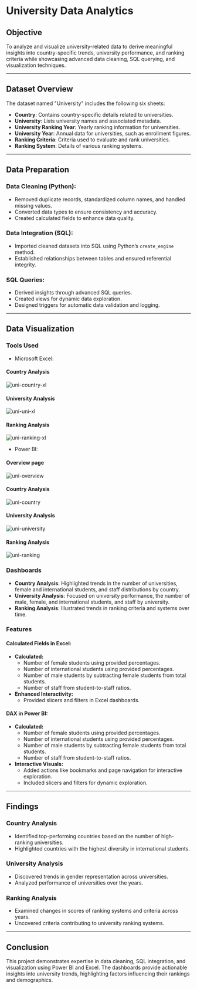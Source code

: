 # University Data Analytics

## Objective
To analyze and visualize university-related data to derive meaningful insights into country-specific trends, university performance, and ranking criteria while showcasing advanced data cleaning, SQL querying, and visualization techniques.

---

## Dataset Overview
The dataset named "University" includes the following six sheets:
- **Country**: Contains country-specific details related to universities.
- **University**: Lists university names and associated metadata.
- **University Ranking Year**: Yearly ranking information for universities.
- **University Year**: Annual data for universities, such as enrollment figures.
- **Ranking Criteria**: Criteria used to evaluate and rank universities.
- **Ranking System**: Details of various ranking systems.

---

## Data Preparation

### Data Cleaning (Python):
- Removed duplicate records, standardized column names, and handled missing values.
- Converted data types to ensure consistency and accuracy.
- Created calculated fields to enhance data quality.

### Data Integration (SQL):
- Imported cleaned datasets into SQL using Python’s `create_engine` method.
- Established relationships between tables and ensured referential integrity.

### SQL Queries:
- Derived insights through advanced SQL queries.
- Created views for dynamic data exploration.
- Designed triggers for automatic data validation and logging.

---

## Data Visualization

### Tools Used
- Microsoft Excel:
#### Country Analysis 
![uni-country-xl](https://github.com/user-attachments/assets/abd7b22d-8d05-40af-9829-79ebf8ea7751)
#### University Analysis
![uni-uni-xl](https://github.com/user-attachments/assets/799ed9f3-cd32-4a90-a7e1-48f5df4505d2)
#### Ranking Analysis
![uni-ranking-xl](https://github.com/user-attachments/assets/c0816319-525c-4c0c-8978-c947028641fa)

- Power BI:
#### Overview page
![uni-overview](https://github.com/user-attachments/assets/0b201e47-16d9-4b12-982b-3c2dde16bb68)
#### Country Analysis 
![uni-country](https://github.com/user-attachments/assets/3540b846-0ddb-4211-ac7e-2c4f97e7b72a)
#### University Analysis
![uni-university](https://github.com/user-attachments/assets/39ff1ffe-2ecb-49cd-90c0-ac0fa0e98264)
#### Ranking Analysis
![uni-ranking](https://github.com/user-attachments/assets/b8f51695-f7ef-4f54-b9ce-a66c72c1c6c6)

### Dashboards
- **Country Analysis**: Highlighted trends in the number of universities, female and international students, and staff distributions by country.
- **University Analysis**: Focused on university performance, the number of male, female, and international students, and staff by university.
- **Ranking Analysis**: Illustrated trends in ranking criteria and systems over time.

### Features
#### Calculated Fields in Excel:
- **Calculated:**
  - Number of female students using provided percentages.
  - Number of international students using provided percentages.
  - Number of male students by subtracting female students from total students.
  - Number of staff from student-to-staff ratios.
- **Enhanced Interactivity:**
  - Provided slicers and filters in Excel dashboards.

#### DAX in Power BI:
- **Calculated:**
  - Number of female students using provided percentages.
  - Number of international students using provided percentages.
  - Number of male students by subtracting female students from total students.
  - Number of staff from student-to-staff ratios.
- **Interactive Visuals:**
  - Added actions like bookmarks and page navigation for interactive exploration.
  - Included slicers and filters for dynamic exploration.

---

## Findings

### Country Analysis
- Identified top-performing countries based on the number of high-ranking universities.
- Highlighted countries with the highest diversity in international students.

### University Analysis
- Discovered trends in gender representation across universities.
- Analyzed performance of universities over the years.

### Ranking Analysis
- Examined changes in scores of ranking systems and criteria across years.
- Uncovered criteria contributing to university ranking systems.

---

## Conclusion
This project demonstrates expertise in data cleaning, SQL integration, and visualization using Power BI and Excel. The dashboards provide actionable insights into university trends, highlighting factors influencing their rankings and demographics.
```   

